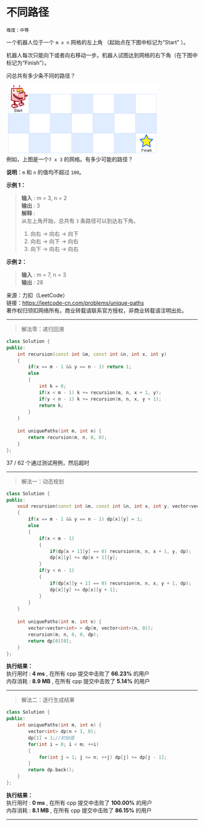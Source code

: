 # 不同路径 #  
`难度：中等` 

一个机器人位于一个 `m x n` 网格的左上角 （起始点在下图中标记为“Start” ）。  

机器人每次只能向下或者向右移动一步。机器人试图达到网格的右下角（在下图中标记为“Finish”）。  

问总共有多少条不同的路径？  

![不同路径](./pic/robot_maze.png "不同路径示意图")  
例如，上图是一个`7 x 3` 的网格。有多少可能的路径？  

**说明**：`m` 和 `n` 的值均不超过 `100`。  

**示例 1：**  
>**输入** : m = 3, n = 2  
>**输出** : 3   
>**解释** :   
>从左上角开始，总共有 `3` 条路径可以到达右下角。  
>1. 向右 -> 向右 -> 向下  
>2. 向右 -> 向下 -> 向右  
>3. 向下 -> 向右 -> 向右  

**示例 2：**  
>**输入** : m = 7, n = 3  
>**输出** : 28   

来源：力扣（LeetCode）  
链接：https://leetcode-cn.com/problems/unique-paths  
著作权归领扣网络所有。商业转载请联系官方授权，非商业转载请注明出处。    

---  
>解法零：递归回溯  

```C++
class Solution {
public:
    int recursion(const int &m, const int &n, int x, int y)
    {
        if(x == m - 1 && y == n - 1) return 1;
        else
        {
            int k = 0;
            if(x < m - 1) k += recursion(m, n, x + 1, y);
            if(y < n - 1) k += recursion(m, n, x, y + 1);
            return k;
        }
    }

    int uniquePaths(int m, int n) {
        return recursion(m, n, 0, 0);
    }
};
```  
37 / 62 个通过测试用例，然后超时  

---  
>解法一：动态规划  

```C++
class Solution {
public:
    void recursion(const int &m, const int &n, int x, int y, vector<vector<int> > &dp)
    {
        if(x == m - 1 && y == n - 1) dp[x][y] = 1;
        else
        {
            if(x < m - 1)
            {
                if(dp[x + 1][y] == 0) recursion(m, n, x + 1, y, dp);
                dp[x][y] += dp[x + 1][y];
            }
            if(y < n - 1)
            {
                if(dp[x][y + 1] == 0) recursion(m, n, x, y + 1, dp);
                dp[x][y] += dp[x][y + 1];
            }
        }
    }

    int uniquePaths(int m, int n) {
        vector<vector<int> > dp(m, vector<int>(n, 0));
        recursion(m, n, 0, 0, dp);
        return dp[0][0];
    }
};
```  

**执行结果：**  
执行用时 : **4 ms** , 在所有 cpp 提交中击败了 **66.23%** 的用户  
内存消耗 : **8.9 MB** , 在所有 cpp 提交中击败了 **5.14%** 的用户  

---  
>解法二：逐行生成结果  

```C++
class Solution {
public:
    int uniquePaths(int m, int n) {
        vector<int> dp(n + 1, 0);
        dp[1] = 1;//初始值
        for(int i = 0; i < m; ++i)
        {
            for(int j = 1; j <= n; ++j) dp[j] += dp[j - 1];
        }
        return dp.back();
    }
};
```  

**执行结果：**  
执行用时 : **0 ms** , 在所有 cpp 提交中击败了 **100.00%** 的用户  
内存消耗 : **8.1 MB** , 在所有 cpp 提交中击败了 **86.15%** 的用户  

---  